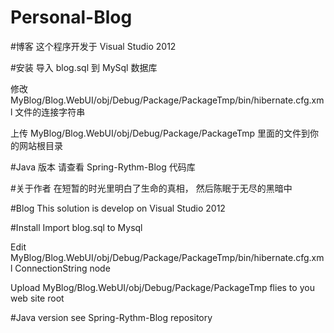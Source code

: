 # Personal-Blog
#博客
这个程序开发于 Visual Studio 2012

#安装
导入 blog.sql 到 MySql 数据库

修改 MyBlog/Blog.WebUI/obj/Debug/Package/PackageTmp/bin/hibernate.cfg.xml 文件的连接字符串

上传 MyBlog/Blog.WebUI/obj/Debug/Package/PackageTmp 里面的文件到你的网站根目录

#Java 版本
请查看 Spring-Rythm-Blog 代码库

#关于作者
在短暂的时光里明白了生命的真相， 然后陈眠于无尽的黑暗中

#Blog
This solution is develop on Visual Studio 2012

#Install
Import blog.sql to Mysql

Edit MyBlog/Blog.WebUI/obj/Debug/Package/PackageTmp/bin/hibernate.cfg.xml ConnectionString node

Upload MyBlog/Blog.WebUI/obj/Debug/Package/PackageTmp flies to you web site root

#Java version
see Spring-Rythm-Blog repository
